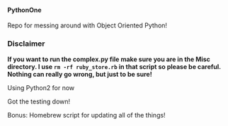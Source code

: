 #### PythonOne

Repo for messing around with Object Oriented Python!

### Disclaimer

**If you want to run the complex.py file make sure you are in the Misc directory. I use ```rm -rf ruby_store.rb``` in that script so please be careful. Nothing can really go wrong, but just to be sure!**

Using Python2 for now

Got the testing down!

Bonus: Homebrew script for updating all of the things!
